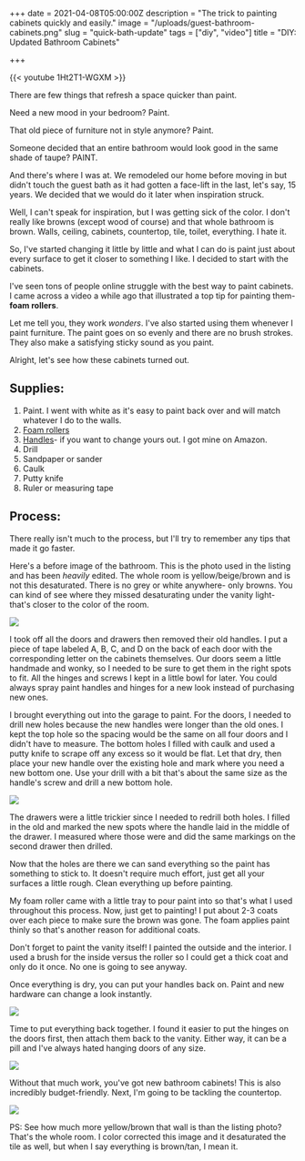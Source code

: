 
+++
date = 2021-04-08T05:00:00Z
description = "The trick to painting cabinets quickly and easily."
image = "/uploads/guest-bathroom-cabinets.png"
slug = "quick-bath-update"
tags = ["diy", "video"]
title = "DIY: Updated Bathroom Cabinets"

+++

{{< youtube 1Ht2T1-WGXM >}}

There are few things that refresh a space quicker than paint.

Need a new mood in your bedroom? Paint.

That old piece of furniture not in style anymore? Paint.

Someone decided that an entire bathroom would look good in the same shade of taupe? PAINT.

And there's where I was at. We remodeled our home before moving in but didn't touch the guest bath as it had gotten a face-lift in the last, let's say, 15 years. We decided that we would do it later when inspiration struck.

Well, I can't speak for inspiration, but I was getting sick of the color. I don't really like browns (except wood of course) and that whole bathroom is brown. Walls, ceiling, cabinets, countertop, tile, toilet, everything. I hate it.

So, I've started changing it little by little and what I can do is paint just about every surface to get it closer to something I like. I decided to start with the cabinets.

I've seen tons of people online struggle with the best way to paint cabinets. I came across a video a while ago that illustrated a top tip for painting them- **foam rollers**.

Let me tell you, they work _wonders_. I've also started using them whenever I paint furniture. The paint goes on so evenly and there are no brush strokes. They also make a satisfying sticky sound as you paint.

Alright, let's see how these cabinets turned out.

## Supplies:

1. Paint. I went with white as it's easy to paint back over and will match whatever I do to the walls.
2. [Foam rollers](https://www.lowes.com/pd/WHIZZ-4-in-Foam-Roller-3-Piece-Mini-Paint-Applicator-Kit/3013608?cm_mmc=shp-_-c-_-prd-_-pnt-_-google-_-lia-_-106-_-applicators-_-3013608-_-0&store_code=159&placeholder=null&ds_rl=1286981&gclid=Cj0KCQjw0oCDBhCPARIsAII3C_FZkrD8Nn0RN0jxaYyTMumGp7Ougi4Z4hmnu5XnralhWf89Ndpc_DcaAsorEALw_wcB&gclsrc=aw.ds)
3. [Handles](https://www.amazon.com/gp/product/B01N657GWO/ref=ppx_yo_dt_b_asin_title_o04_s00?ie=UTF8&psc=1)- if you want to change yours out. I got mine on Amazon.
4. Drill
5. Sandpaper or sander
6. Caulk
7. Putty knife
8. Ruler or measuring tape

## Process:

There really isn't much to the process, but I'll try to remember any tips that made it go faster.

Here's a before image of the bathroom. This is the photo used in the listing and has been _heavily_ edited. The whole room is yellow/beige/brown and is not this desaturated. There is no grey or white anywhere- only browns. You can kind of see where they missed desaturating under the vanity light- that's closer to the color of the room.

![](/uploads/before-guest-cabinets.jpg)

I took off all the doors and drawers then removed their old handles. I put a piece of tape labeled A, B, C, and D on the back of each door with the corresponding letter on the cabinets themselves. Our doors seem a little handmade and wonky, so I needed to be sure to get them in the right spots to fit. All the hinges and screws I kept in a little bowl for later. You could always spray paint handles and hinges for a new look instead of purchasing new ones.

I brought everything out into the garage to paint. For the doors, I needed to drill new holes because the new handles were longer than the old ones. I kept the top hole so the spacing would be the same on all four doors and I didn't have to measure. The bottom holes I filled with caulk and used a putty knife to scrape off any excess so it would be flat. Let that dry, then place your new handle over the existing hole and mark where you need a new bottom one. Use your drill with a bit that's about the same size as the handle's screw and drill a new bottom hole.

![](/uploads/guestcabinets.jpg)

The drawers were a little trickier since I needed to redrill both holes. I filled in the old and marked the new spots where the handle laid in the middle of the drawer. I measured where those were and did the same markings on the second drawer then drilled.

Now that the holes are there we can sand everything so the paint has something to stick to. It doesn't require much effort, just get all your surfaces a little rough. Clean everything up before painting.

My foam roller came with a little tray to pour paint into so that's what I used throughout this process. Now, just get to painting! I put about 2-3 coats over each piece to make sure the brown was gone. The foam applies paint thinly so that's another reason for additional coats.

Don't forget to paint the vanity itself! I painted the outside and the interior. I used a brush for the inside versus the roller so I could get a thick coat and only do it once. No one is going to see anyway.

Once everything is dry, you can put your handles back on. Paint and new hardware can change a look instantly.

![](/uploads/guestcabinets_3.jpg)

Time to put everything back together. I found it easier to put the hinges on the doors first, then attach them back to the vanity. Either way, it can be a pill and I've always hated hanging doors of any size.

![](/uploads/guestcabinets_2.jpg)

Without that much work, you've got new bathroom cabinets! This is also incredibly budget-friendly. Next, I'm going to be tackling the countertop.

![](/uploads/guestcabinets_1.jpg)

PS: See how much more yellow/brown that wall is than the listing photo? That's the whole room. I color corrected this image and it desaturated the tile as well, but when I say everything is brown/tan, I mean it.
